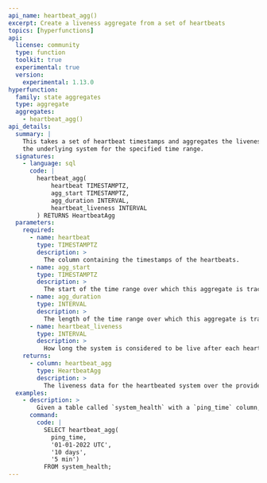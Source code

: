 ```yaml
---
api_name: heartbeat_agg()
excerpt: Create a liveness aggregate from a set of heartbeats
topics: [hyperfunctions]
api:
  license: community
  type: function
  toolkit: true
  experimental: true
  version:
    experimental: 1.13.0
hyperfunction:
  family: state aggregates
  type: aggregate
  aggregates:
    - heartbeat_agg()
api_details:
  summary: |
    This takes a set of heartbeat timestamps and aggregates the liveness state of
    the underlying system for the specified time range.
  signatures:
    - language: sql
      code: |
        heartbeat_agg(
            heartbeat TIMESTAMPTZ,
            agg_start TIMESTAMPTZ,
            agg_duration INTERVAL,
            heartbeat_liveness INTERVAL
        ) RETURNS HeartbeatAgg
  parameters:
    required:
      - name: heartbeat
        type: TIMESTAMPTZ
        description: >
          The column containing the timestamps of the heartbeats.
      - name: agg_start
        type: TIMESTAMPTZ
        description: >
          The start of the time range over which this aggregate is tracking liveness.
      - name: agg_duration
        type: INTERVAL
        description: >
          The length of the time range over which this aggregate is tracking liveness. Any point in this range that doesn't closely follow a heartbeat is considered to be dead.
      - name: heartbeat_liveness
        type: INTERVAL
        description: >
          How long the system is considered to be live after each heartbeat.
    returns:
      - column: heartbeat_agg
        type: HeartbeatAgg
        description: >
          The liveness data for the heartbeated system over the provided interval.
  examples:
    - description: >
        Given a table called `system_health` with a `ping_time` column, construct an aggregate of system liveness for 10 days starting from Jan 1, 2022.  This assumes a system is unhealthy if it hasn't been heard from in a 5 minute window.
      command:
        code: |
          SELECT heartbeat_agg(
            ping_time,
            '01-01-2022 UTC',
            '10 days',
            '5 min')
          FROM system_health;
---
```

